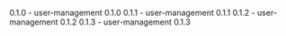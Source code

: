 0.1.0 - user-management 0.1.0
0.1.1 - user-management 0.1.1
0.1.2 - user-management 0.1.2
0.1.3 - user-management 0.1.3